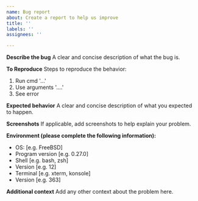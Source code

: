 ```yaml
---
name: Bug report
about: Create a report to help us improve
title: ''
labels: ''
assignees: ''

---
```


**Describe the bug**
A clear and concise description of what the bug is.

**To Reproduce**
Steps to reproduce the behavior:
1. Run cmd '...'
2. Use arguments '....'
3. See error

**Expected behavior**
A clear and concise description of what you expected to happen.

**Screenshots**
If applicable, add screenshots to help explain your problem.

**Environment (please complete the following information):**
 - OS: [e.g. FreeBSD]
 - Program version [e.g. 0.27.0]
 - Shell [e.g. bash, zsh]
 - Version [e.g. 12]
 - Terminal [e.g. xterm, konsole]
 - Version [e.g. 363]

**Additional context**
Add any other context about the problem here.

